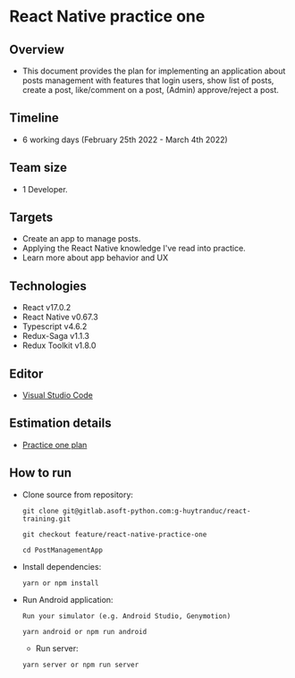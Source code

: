 # React Native practice one
## Overview
* This document provides the plan for implementing an application about posts management with features that login users, show list of posts, create a post, like/comment on a post, (Admin) approve/reject a post.

## Timeline
* 6 working days (February 25th 2022 - March 4th 2022)

## Team size
* 1 Developer.

## Targets
- Create an app to manage posts.
- Applying the React Native knowledge I've read into practice.
- Learn more about app behavior and UX

## Technologies
* React v17.0.2
* React Native v0.67.3
* Typescript v4.6.2
* Redux-Saga v1.1.3
* Redux Toolkit v1.8.0

## Editor
* [Visual Studio Code](https://code.visualstudio.com/)

## Estimation details
* [Practice one plan](https://docs.google.com/document/d/1cMKnR0u8fr3dw6o2uG5COQtD5jTiHd_4XdvJwZnzkEc/edit?usp=sharing)

## How to run
* Clone source from repository:
  ```
  git clone git@gitlab.asoft-python.com:g-huytranduc/react-training.git

  git checkout feature/react-native-practice-one

  cd PostManagementApp
  ```
* Install dependencies:
  ```
  yarn or npm install
  ```
* Run Android application:
  ```
  Run your simulator (e.g. Android Studio, Genymotion)

  yarn android or npm run android
  ```
  * Run server:
  ```
  yarn server or npm run server
